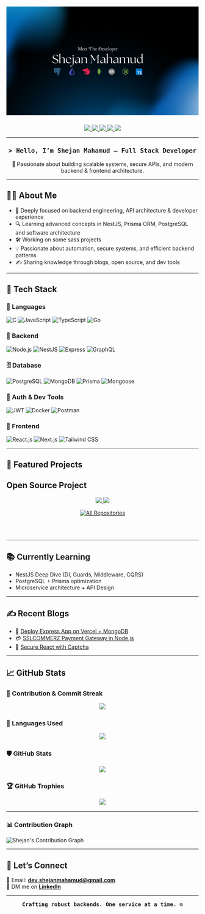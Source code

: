 <h1 align="center">
  <img src="./assets/git-cover.png" alt="Shejan Mahamud Banner" />
</h1>

<p align="center">
  <a href="https://portfolio.shejan.me" target="_blank">
    <img src="https://img.shields.io/badge/Portfolio-%230077B5?style=for-the-badge&logo=vercel&logoColor=white" />
  </a>
  <a href="https://linkedin.com/in/md-shejanmahamud" target="_blank">
    <img src="https://img.shields.io/badge/LinkedIn-%230077B5?style=for-the-badge&logo=linkedin&logoColor=white" />
  </a>
  <a href="https://shejanmahamud.medium.com/" target="_blank">
    <img src="https://img.shields.io/badge/Blogs-black?style=for-the-badge&logo=medium&logoColor=white" />
  </a>
    <a href="https://twitter.com/_ShejanMahamud_" target="_blank">
    <img src="https://img.shields.io/badge/LeetCode-black?style=for-the-badge&logo=leetcode&logoColor=orange" />
  <a href="https://codeforces.com/profile/shejan_mahamud" target="_blank">
    <img src="https://img.shields.io/badge/Codeforces-1F8ACB?style=for-the-badge&logo=codeforces&logoColor=white" />
  </a>
</p>

---

<h3 align="center">
  <samp>&gt; Hello, I’m <b>Shejan Mahamud</b> — Full Stack Developer</samp>
</h3>

<p align="center">
  🚀 Passionate about building scalable systems, secure APIs, and modern backend & frontend architecture</strong>.
</p>

---

## 👨‍💻 About Me

- 🧠 Deeply focused on backend engineering, API architecture & developer experience  
- 🔍 Learning advanced concepts in NestJS, Prisma ORM, PostgreSQL and software architecture  
- 🛠️ Working on some sass projects
- 💡 Passionate about automation, secure systems, and efficient backend patterns  
- ✍️ Sharing knowledge through blogs, open source, and dev tools  

---

## 💼 Tech Stack

### 🧩 Languages
![C](https://img.shields.io/badge/-C-3178C6?style=for-the-badge&logo=c&logoColor=white)
![JavaScript](https://img.shields.io/badge/-JavaScript-F7DF1E?style=for-the-badge&logo=javascript&logoColor=black)
![TypeScript](https://img.shields.io/badge/-TypeScript-3178C6?style=for-the-badge&logo=typescript&logoColor=white)
![Go](https://img.shields.io/badge/-Go-3178C6?style=for-the-badge&logo=go&logoColor=white)

### 🧪 Backend
![Node.js](https://img.shields.io/badge/-Node.js-339933?style=for-the-badge&logo=node.js&logoColor=white)
![NestJS](https://img.shields.io/badge/-NestJS-E0234E?style=for-the-badge&logo=nestjs&logoColor=white)
![Express](https://img.shields.io/badge/-Express-000000?style=for-the-badge&logo=express&logoColor=white)
![GraphQL](https://img.shields.io/badge/graphql-red?style=for-the-badge&logo=graphql&logoColor=white)

### 🗄️ Database
![PostgreSQL](https://img.shields.io/badge/-PostgreSQL-4169E1?style=for-the-badge&logo=postgresql&logoColor=white)
![MongoDB](https://img.shields.io/badge/-MongoDB-47A248?style=for-the-badge&logo=mongodb&logoColor=white)
![Prisma](https://img.shields.io/badge/-Prisma-2D3748?style=for-the-badge&logo=prisma&logoColor=white)
![Mongoose](https://img.shields.io/badge/-Mongoose-D2042D?style=for-the-badge&logo=mongoose&logoColor=white)

### 🔐 Auth & Dev Tools
![JWT](https://img.shields.io/badge/-JWT-000000?style=for-the-badge&logo=JSONWebTokens&logoColor=white)
![Docker](https://img.shields.io/badge/-Docker-2496ED?style=for-the-badge&logo=docker&logoColor=white)
![Postman](https://img.shields.io/badge/-Postman-FF6C37?style=for-the-badge&logo=postman&logoColor=white)

### 🎨 Frontend
![React.js](https://img.shields.io/badge/React.js-20232A?style=for-the-badge&logo=react&logoColor=61DAFB)
![Next.js](https://img.shields.io/badge/Next.js-000000?style=for-the-badge&logo=nextdotjs&logoColor=white)
![Tailwind CSS](https://img.shields.io/badge/Tailwind_CSS-06B6D4?style=for-the-badge&logo=tailwindcss&logoColor=white)

---

## 📌 Featured Projects

## Open Source Project

<p align="center">
  <a href="https://github.com/ShejanMahamud/recaptz">
    <img src="https://github-readme-stats.vercel.app/api/pin/?username=ShejanMahamud&repo=recaptz&border_color=6d28d9&bg_color=0D1117&title_color=C9D1D9&text_color=8B949E&icon_color=6d28d9" />
  </a>
  <a href="https://github.com/ShejanMahamud/bkash-js">
    <img src="https://github-readme-stats.vercel.app/api/pin/?username=ShejanMahamud&repo=bkash-js&border_color=6d28d9&bg_color=0D1117&title_color=C9D1D9&text_color=8B949E&icon_color=6d28d9" />
  </a>
</p>

<p align="center">
  <a href="https://github.com/ShejanMahamud?tab=repositories" target="_blank"><img alt="All Repositories" title="All Repositories" src="https://img.shields.io/badge/-All%20Repos-2962FF?style=for-the-badge&logo=koding&logoColor=white"/></a>
</p>

<br/>
<br/>

---

## 📚 Currently Learning

- NestJS Deep Dive (DI, Guards, Middleware, CQRS)
- PostgreSQL + Prisma optimization
- Microservice architecture + API Design

---

## ✍️ Recent Blogs

- 🔗 [Deploy Express App on Vercel + MongoDB](https://shejanmahamud.medium.com/how-to-deploy-an-express-app-on-vercel-with-mongodb-e64ba9a83f4f)  
- 💳 [SSLCOMMERZ Payment Gateway in Node.js](https://shejanmahamud.medium.com/integrating-sslcommerz-payment-gateway-in-node-js-1e0e7d1e2c70)  
- 🔐 [Secure React with Captcha](https://shejanmahamud.medium.com/securing-your-react-applications-with-react-awesome-captcha-a-complete-guide-e2f1a8e5c002)  

---

## 📈 GitHub Stats

### 🧠 Contribution & Commit Streak
<p align="center">
  <img src="https://github-readme-streak-stats.herokuapp.com?user=ShejanMahamud&theme=react&hide_border=true&background=0D1117&stroke=0D1117&fire=be185d&sideLabels=6d28d9&currStreakNum=be185d&ring=be185d&currStreakLabel=be185d&sideNums=6d28d9" />
</p>

### 🧾 Languages Used
<p align="center">
  <img src="https://github-readme-stats.vercel.app/api/top-langs/?username=ShejanMahamud&layout=compact&theme=react&bg_color=0D1117&border_color=6d28d9&title_color=be185d&text_color=ffffff" />
</p>

### 🛡️ GitHub Stats
<p align="center">
  <img src="https://github-readme-stats.vercel.app/api?username=ShejanMahamud&show_icons=true&theme=react&bg_color=0D1117&border_color=6d28d9&title_color=be185d&icon_color=6d28d9&text_color=ffffff" />
</p>

### 🏆 GitHub Trophies
<p align="center">
  <img src="https://github-profile-trophy.vercel.app/?username=ShejanMahamud&theme=onedark&row=1&no-frame=true&title=Followers,Stars,Commit,Repositories,PullRequest" />
</p>

---

### 📊 Contribution Graph
![Shejan's Contribution Graph](https://github-readme-activity-graph.vercel.app/graph?username=ShejanMahamud&bg_color=0D1117&color=6d28d9&line=6d28d9&point=be185d&area=true&hide_border=true&custom_title=Shejan%20Mahamud's%20Activity%20Graph)

---

## 💬 Let’s Connect

📩 Email: **dev.shejanmahamud@gmail.com**  
🤝 DM me on [**LinkedIn**](https://linkedin.com/in/md-shejanmahamud)  

---

<p align="center">
  <samp><b>Crafting robust backends. One service at a time. ⚙️</b></samp>
</p>

